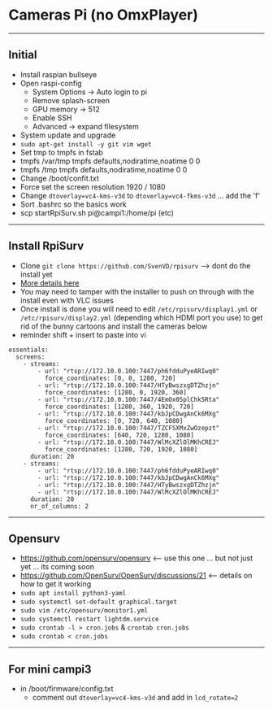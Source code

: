 # Cameras Pi (no OmxPlayer)

----

## Initial
* Install raspian bullseye
* Open raspi-config
  * System Options -> Auto login to pi
  * Remove splash-screen
  * GPU memory -> 512
  * Enable SSH
  * Advanced -> expand filesystem
* System update and upgrade
* `sudo apt-get install -y git vim wget`
* Set tmp to tmpfs in fstab
*  tmpfs /var/tmp tmpfs defaults,nodiratime,noatime 0 0
*  tmpfs /tmp tmpfs defaults,nodiratime,noatime 0 0
* Change /boot/confit.txt
*  Force set the screen resolution 1920 / 1080
*  Change `dtoverlay=vc4-kms-v3d` to `dtoverlay=vc4-fkms-v3d` ... add the 'f'
* Sort .bashrc so the basics work
* scp startRpiSurv.sh pi@campi1:/home/pi (etc)

----
## Install RpiSurv
* Clone `git clone https://github.com/SvenVD/rpisurv` --> dont do the install yet
* [More details here](https://github.com/SvenVD/rpisurv)
* You may need to tamper with the installer to push on through with the install even with VLC issues
* Once install is done you will need to edit `/etc/rpisurv/display1.yml` or `/etc/rpisurv/display2.yml` (depending which HDMI port you use) to get rid of the bunny cartoons and install the cameras below
* reminder shift + insert to paste into vi
```
essentials:
  screens:
    - streams:
        - url: "rtsp://172.10.0.100:7447/ph6fdduPyeARIwq0"
          force_coordinates: [0, 0, 1280, 720]
        - url: "rtsp://172.10.0.100:7447/HTyBwszxgDTZhzjn"
          force_coordinates: [1280, 0, 1920, 360]
        - url: "rtsp://172.10.0.100:7447/4EmOx05plChk5Rta"
          force_coordinates: [1280, 360, 1920, 720]
        - url: "rtsp://172.10.0.100:7447/kbJpCDwgAnCk6MXg"
          force_coordinates: [0, 720, 640, 1080]
        - url: "rtsp://172.10.0.100:7447/TZCFSXMxZwOzepzt"
          force_coordinates: [640, 720, 1280, 1080]
        - url: "rtsp://172.10.0.100:7447/WlMcXZlOlMKhCREJ"
          force_coordinates: [1280, 720, 1920, 1080]
      duration: 20
    - streams:
        - url: "rtsp://172.10.0.100:7447/ph6fdduPyeARIwq0"
        - url: "rtsp://172.10.0.100:7447/kbJpCDwgAnCk6MXg"
        - url: "rtsp://172.10.0.100:7447/HTyBwszxgDTZhzjn"
        - url: "rtsp://172.10.0.100:7447/WlMcXZlOlMKhCREJ"
      duration: 20
      nr_of_columns: 2
```
----
## Opensurv
* https://github.com/opensurv/opensurv <-- use this one ... but not just yet ... its coming soon
* https://github.com/OpenSurv/OpenSurv/discussions/21 <-- details on how to get it working
* `sudo apt install python3-yaml`
* `sudo systemctl set-default graphical.target`
* `sudo vim /etc/opensurv/monitor1.yml`
* `sudo systemctl restart lightdm.service`
* `sudo crontab -l > cron.jobs` & `crontab cron.jobs`
* `sudo crontab < cron.jobs`

----
## For mini campi3
* in /boot/firmware/config.txt
  * comment out `dtoverlay=vc4-kms-v3d` and add in `lcd_rotate=2`



